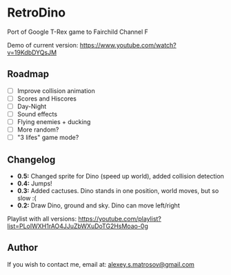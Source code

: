 # RetroDino
Port of Google T-Rex game to Fairchild Channel F 

Demo of current version: https://www.youtube.com/watch?v=19KdbDYQsJM

## Roadmap

- [ ] Improve collision animation
- [ ] Scores and Hiscores
- [ ] Day-Night
- [ ] Sound effects
- [ ] Flying enemies + ducking
- [ ] More random?
- [ ] "3 lifes" game mode?

## Changelog
* **0.5:** Changed sprite for Dino (speed up world), added collision detection
* **0.4:** Jumps!
* **0.3:** Added cactuses. Dino stands in one position, world moves, but so slow :(
* **0.2:** Draw Dino, ground and sky. Dino can move left/right

Playlist with all versions: https://youtube.com/playlist?list=PLoIWXH1rAO4JJuZbWXuDoTG2HsMoao-0g

Author
---
If you wish to contact me, email at: alexey.s.matrosov@gmail.com
